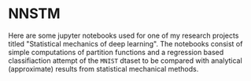 # NNSTM

Here are some jupyter notebooks used for one of my research projects titled "Statistical mechanics of deep learning". The notebooks consist of
simple computations of partition functions and a regression based classifiaction attempt of the `MNIST` dtaset to be compared with analytical (approximate)
results from statistical mechanical methods.
